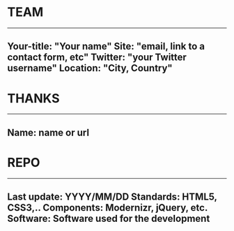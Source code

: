 # TEAM

---
Your-title: "Your name"
Site: "email, link to a contact form, etc"
Twitter: "your Twitter username"
Location: "City, Country"
---

# THANKS

---
Name: name or url
---


# REPO 

---
Last update: YYYY/MM/DD 
Standards: HTML5, CSS3,..
Components: Modernizr, jQuery, etc.
Software: Software used for the development
---
